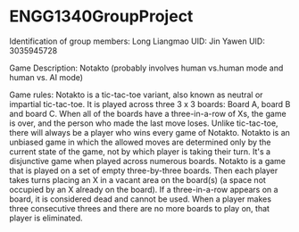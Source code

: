 # ENGG1340GroupProject


Identification of group members: 
Long Liangmao UID: 
Jin Yawen UID: 3035945728

Game Description: Notakto (probably involves human vs.human mode and human vs. AI mode)

Game rules: Notakto is a tic-tac-toe variant, also known as neutral or impartial tic-tac-toe. It is played across three 3 x 3 boards: Board A, board B and board C. When all of the boards have a three-in-a-row of Xs, the game is over, and the person who made the last move loses. Unlike tic-tac-toe, there will always be a player who wins every game of Notakto. Notakto is an unbiased game in which the allowed moves are determined only by the current state of the game, not by which player is taking their turn. It's a disjunctive game when played across numerous boards. Notakto is a game that is played on a set of empty three-by-three boards. Then each player takes turns placing an X in a vacant area on the board(s) (a space not occupied by an X already on the board). If a three-in-a-row appears on a board, it is considered dead and cannot be used. When a player makes three consecutive threes and there are no more boards to play on, that player is eliminated.
